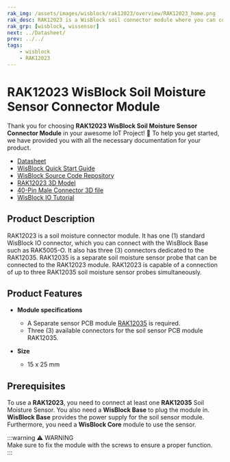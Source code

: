 ```yaml
---
rak_img: /assets/images/wisblock/rak12023/overview/RAK12023_home.png
rak_desc: RAK12023 is a WisBlock soil connector module where you can connect the separate sensor PCB, which is the RAK12035 Soil Moisture sensor.
rak_grp: [wisblock, wissensor]
next: ../Datasheet/
prev: ../../
tags:
    - wisblock
    - RAK12023
---
```



# RAK12023 WisBlock Soil Moisture Sensor Connector Module

Thank you for choosing **RAK12023 WisBlock Soil Moisture Sensor Connector Module** in your awesome IoT Project! 🎉 To help you get started, we have provided you with all the necessary documentation for your product.

* [Datasheet](../Datasheet/)
* <a href="../../Quickstart/" target="_blank">WisBlock Quick Start Guide</a>
* [WisBlock Source Code Repository](https://github.com/RAKWireless/WisBlock/)
* [RAK12023 3D Model](https://downloads.rakwireless.com/3D_File/WisBlock/3D_RAK12023.stp)
* [40-Pin Male Connector 3D file](https://downloads.rakwireless.com/3D_File/Accessory/WisConnector/M40S1003K6M.stp)
* [WisBlock IO Tutorial](https://docs.rakwireless.com/Knowledge-Hub/Learn/WisBlock-IO-Tutorial/)


## Product Description

RAK12023 is a soil moisture connector module. It has one (1) standard WisBlock IO connector, which you can connect with the WisBlock Base such as RAK5005-O. It also has three (3) connectors dedicated to the RAK12035. RAK12035 is a separate soil moisture sensor probe that can be connected to the RAK12023 module. RAK12023 is capable of a connection of up to three RAK12035 soil moisture sensor probes simultaneously.

## Product Features

* **Module specifications**
    * A Separate sensor PCB module [RAK12035](/Product-Categories/WisBlock/RAK12035/Overview/) is required.
    * Three (3) available connectors for the soil sensor PCB module RAK12035.

* **Size**
    * 15 x 25&nbsp;mm

## Prerequisites

To use a **RAK12023**, you need to connect at least one **RAK12035** Soil Moisture Sensor. You also need a **WisBlock Base** to plug the module in. **WisBlock Base** provides the power supply for the soil sensor module. Furthermore, you need a **WisBlock Core** module to use the sensor.

:::warning ⚠️ WARNING    
Make sure to fix the module with the screws to ensure a proper function.    
:::